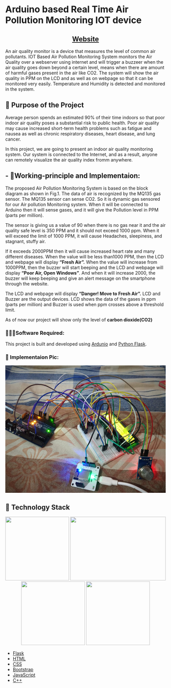 # Arduino based Real Time Air Pollution Monitoring IOT device

<h2 align="center"><a href="http://detect-air-quality.herokuapp.com/" target="_blank">Website</a></h2>

An air quality monitor is a device that measures the level of common air pollutants.
IOT Based Air Pollution Monitoring System monitors the Air Quality over a webserver using internet and will trigger a buzzeer when the air quality goes down beyond a certain level, means when there are amount of harmful gases present in the air like CO2. The system will show the air quality in PPM on the LCD and as well as on webpage so that it can be monitored very easily. Temperature and Humidity is detected and monitored in the system.

## 🎯 Purpose of the Project
Average person spends an estimated 90% of their time indoors so that poor indoor air quality poses a substantial risk to public health. Poor air quality may cause increased short-term health problems such as fatigue and nausea as well as chronic respiratory diseases, heart disease, and lung cancer.

In this project, we are going to present an indoor air quality monitoring system. Our system is connected to the Internet, and as a result, anyone can remotely visualize the air quality index fromm anywhere.

## - 🏃‍Working-principle and Implementaion:
The proposed Air Pollution Monitoring System is based on the block diagram as shown in Fig.1. The data of air is recognized by the MQ135 gas sensor. The MQ135 sensor can sense CO2. So it is dynamic gas sensored for our Air pollution Monitoring system. When it will be connected to Arduino then it will sense gases, and it will give the Pollution level in PPM (parts per million).

The sensor is giving us a value of 90 when there is no gas near it and the air quality safe level is 350 PPM and it should not exceed 1000 ppm. When it will exceed the limit of 1000 PPM, it will cause Headaches, sleepiness, and stagnant, stuffy air.

If it exceeds 2000PPM then it will cause increased heart rate and many different diseases. When the value will be less than1000 PPM, then the LCD and webpage will display **“Fresh Air”.** When the value will increase from 1000PPM, then the buzzer will start beeping and the LCD and webpage will display **“Poor Air, Open Windows”**. And when it will increase 2000, the buzzer will keep beeping and give an alert message on the smartphone through the website. 

The LCD and webpage will display **“Danger! Move to Fresh Air”.** LCD and Buzzer are the output devices. LCD shows the data of the gases in ppm (parts per million) and Buzzer is used when ppm crosses above a threshold limit.

As of now our project will show only the level of **carbon dioxide(CO2)**


### 👨🏻‍💻Software Required:

 This project is built and developed using [Ardunio](https://www.arduino.cc/en/software) and [Python Flask](https://www.python.org/). 


### 🥁 Implementaion Pic:

<p align="center">
<img height="400" width ="600" src = "https://raw.githubusercontent.com/MANOJ-015/Air-Quality-Monitoring/main/images/implemenation.jpeg"></img>
</p>
 

## 🏁 Technology Stack
<p align="center">
<img height="200" width ="200" src = "https://user-images.githubusercontent.com/56405152/125989051-99f28b39-b160-4d7b-ab7b-249479f94890.png"></img>
<img height="200" width ="300" src = "https://user-images.githubusercontent.com/56405152/125989130-6948a657-e059-49c4-85e3-4ec3f90f4deb.png"></img>
<img height="200" width ="200" src = "https://user-images.githubusercontent.com/56405152/125989579-a00eb116-84eb-4bb8-a5e5-5cccfc24de9c.png"></img>
<img height="200" width ="200" src = "https://upload.wikimedia.org/wikipedia/commons/thumb/1/18/ISO_C%2B%2B_Logo.svg/180px-ISO_C%2B%2B_Logo.svg.png"></img>
</p>


* [Flask](https://github.com/pallets/flask)<br />
* [HTML](https://www.w3.org/TR/html52)<br />
* [CSS](https://developer.mozilla.org/en-US/docs/Web/CSS)<br />
* [Bootstrap](https://getbootstrap.com)<br />
* [JavaScript](https://developer.mozilla.org/en-US/docs/Web/JavaScript)
* [C++](https://www.cplusplus.com/)
